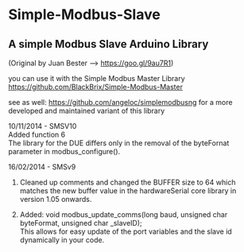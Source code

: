 # Simple-Modbus-Slave
## A simple Modbus Slave Arduino Library
(Original by Juan Bester  --> https://goo.gl/9au7R1)  
  
you can use it with the Simple Modbus Master Library https://github.com/BlackBrix/Simple-Modbus-Master
  
see as well: https://github.com/angeloc/simplemodbusng for a more developed and maintained variant of this library
  
10/11/2014 - SMSV10  
Added function 6  
The library for the DUE differs only in the removal of the byteFornat parameter in modbus_configure().  
  
16/02/2014 - SMSv9  
1. Cleaned up comments and changed the BUFFER size to 64 which matches the new buffer value in the hardwareSerial core library in version 1.05 onwards.  
  
2. Added: void modbus_update_comms(long baud, unsigned char byteFormat, unsigned char _slaveID);  
   This allows for easy update of the port variables and the slave id dynamically in your code.




